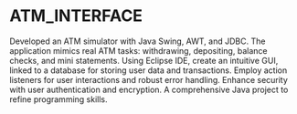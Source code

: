 # ATM_INTERFACE
Developed an ATM simulator with Java Swing, AWT, and JDBC. 
The application mimics real ATM tasks: withdrawing, depositing, balance checks, and mini statements. 
Using Eclipse IDE, create an intuitive GUI, linked to a database for storing user data and transactions. 
Employ action listeners for user interactions and robust error handling. 
Enhance security with user authentication and encryption. 
A comprehensive Java project to refine programming skills.
